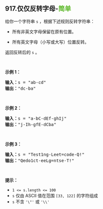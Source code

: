 ## 917.仅仅反转字母-<font color=#5AB726>简单</font>

给你一个字符串 `s` ，根据下述规则反转字符串：

- 所有非英文字母保留在原有位置。

- 所有英文字母（小写或大写）位置反转。

返回反转后的 `s` 。

<br>

**示例 1：**

<pre>
<b>输入：</b>s = "ab-cd"
<b>输出：</b>"dc-ba" 
</pre>



<br>

**示例 2：**

<pre>
<b>输入：</b>s = "a-bC-dEf-ghIj"
<b>输出：</b>"j-Ih-gfE-dCba"
</pre>



<br>

**示例 3：**

<pre>
<b>输入：</b>s = "Test1ng-Leet=code-Q!"
<b>输出：</b>"Qedo1ct-eeLg=ntse-T!"
</pre>


<br>

**提示：**

* `1 <= s.length <= 100`
* `s` 仅由 ASCII 值在范围 `[33, 122]` 的字符组成
* `s` 不含 `'\"'` 或 `'\\'`

